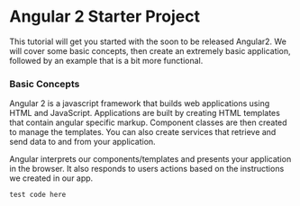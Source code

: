 # Angular 2 Starter Project

This tutorial will get you started with the soon to be released Angular2. We will cover some basic concepts, then create an extremely basic application, followed by an example that is a bit more functional.

### Basic Concepts

Angular 2 is a javascript framework that builds web applications using HTML and JavaScript. Applications are built by creating HTML templates that contain angular specific markup. Component classes are then created to manage the templates. You can also create services that retrieve and send data to and from your application.

Angular interprets our components/templates and presents your application in the browser. It also responds to users actions based on the instructions we created in our app.

```
test code here
```
